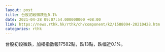 ```yaml
---
layout: post
title: 台股初段微跌近0.1%
date: 2021-04-28 09:07:54.000000000 +08:00
link: https://news.rthk.hk/rthk/ch/component/k2/1588094-20210428.htm
categories: rthk
---
```


台股初段微跌，加權指數報17582點，跌13點，跌幅近0.1%。
